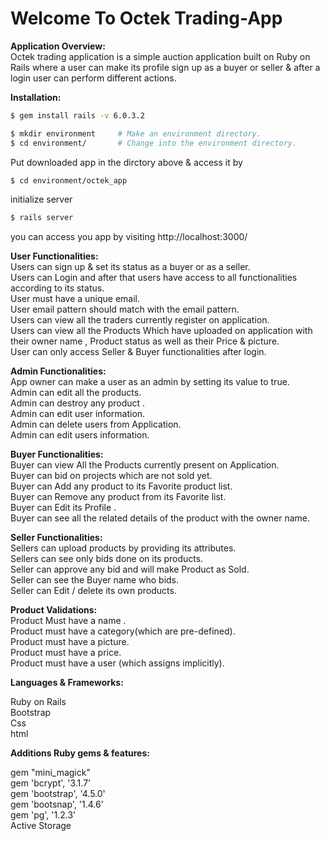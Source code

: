 <h1>Welcome To Octek Trading-App</h1>


<b>Application Overview:</b><br>
Octek trading application is a simple auction application built on Ruby on Rails where a user can make its profile sign up as a buyer or seller & after a login user can perform different actions.

<b>Installation:</b><br>

```bash
$ gem install rails -v 6.0.3.2
```
```bash
$ mkdir environment     # Make an environment directory.
$ cd environment/       # Change into the environment directory.
```
Put downloaded app in the dirctory above & access it by

```bash
$ cd environment/octek_app
```
initialize server

```bash
$ rails server
```
you can access you app by visiting http://localhost:3000/
<br>


<b>User Functionalities:</b><br>
Users can sign up & set its status as a buyer or as a seller.<br>
Users can Login and after that users have access to all functionalities according to its status.<br>
User must have a unique email.<br>
User email pattern should match with the email pattern.<br>
Users can view all the traders currently register on application.<br>
Users can view all the Products Which have uploaded on application with their owner name , Product status as well as their Price & picture.<br>
User can only access Seller & Buyer functionalities after login.<br>

<b>Admin Functionalities:</b><br>
App owner can make a user as an admin by setting its value to true.<br>
Admin can edit all the products.<br>
Admin can destroy any product .<br>
Admin can edit user information.<br>
Admin can delete users from Application.<br>
Admin can edit users information.<br>

<b>Buyer Functionalities:</b><br>
Buyer can view All the Products currently present on Application.<br>
Buyer can bid on projects which are not sold yet.<br>
Buyer can Add any product to its Favorite product list.<br>
Buyer can Remove any product from its Favorite list.<br>
Buyer can Edit its Profile .<br>
Buyer can see all the related details of the product with the owner name.<br>



<b>Seller Functionalities:</b><br>
Sellers can upload products by providing its attributes.<br>
Sellers can see only bids done on its products.<br>
Seller can approve any bid and will make Product as Sold.<br>
Seller can see the Buyer name who bids.<br>
Seller can Edit / delete its own products.<br>


<b>Product Validations:</b><br>
Product Must have a name .<br>
Product must have a category(which are pre-defined).<br>
Product must have a picture.<br>
Product must have a price.<br>
Product must have a user (which assigns implicitly).<br>


<b>Languages & Frameworks:</b><br>

Ruby on Rails<br>
Bootstrap<br>
Css<br>
html<br>


<b>Additions Ruby gems & features:</b><br>

gem "mini_magick"<br>
gem 'bcrypt',   '3.1.7'<br>
gem 'bootstrap', '4.5.0'<br>
gem 'bootsnap',   '1.4.6'<br>
gem 'pg', '1.2.3'<br>
Active Storage<br>
